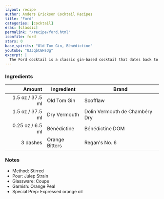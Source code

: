 ```yaml
---
layout: recipe
author: Anders Erickson Cocktail Recipes
title: "Ford"
categories: [cocktail]
eras: [classic]
permalink: "/recipe/ford.html"
iconfile: ford
stars: 0
base_spirits: "Old Tom Gin, Bénédictine"
youtube: "UJJqbCGHsOg"
excerpt: |
  The Ford cocktail is a classic gin-based cocktail that dates back to the late 19th century. It is a Martini-style cocktail sweetened by both the use of old tom gin and Bénédictine D.O.M. liqueur.
---
```


### Ingredients

|   Amount | Ingredient     | Brand                          |
| -------: | -------------- | ------------------------------ |
|   1.5 oz / 37.5 ml | Old Tom Gin    | Scofflaw                       |
|   1.5 oz / 37.5 ml | Dry Vermouth   | Dolin Vermouth de Chambéry Dry |
|  0.25 oz / 6.5 ml | Bénédictine    | Bénédictine DOM                |
| 3 dashes | Orange Bitters | Regan's No. 6                  |

### Notes

- Method: Stirred
- Pour: Julep Strain
- Glassware: Coupe
- Garnish: Orange Peal
- Special Prep: Expressed orange oil
